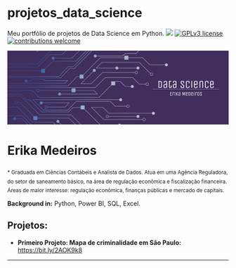 # projetos_data_science
Meu portfólio de projetos de Data Science em Python.
[![](https://img.shields.io/badge/python-3.7+-blue.svg)](https://www.python.org/downloads/release/python-365/) [![GPLv3 license](https://img.shields.io/badge/License-GPLv3-blue.svg)](http://perso.crans.org/besson/LICENSE.html) [![contributions welcome](https://img.shields.io/badge/contributions-welcome-brightgreen.svg?style=flat)](https://github.com/carlosfab/data_science/issues)

<p align="center">
  <img src="Data_Science_Erika_Header.png" >
</p>

# Erika Medeiros
<sub>* Graduada em Ciências Contábeis e Analista de Dados. Atua em uma Agência Reguladora, do setor de saneamento básico, na área de regulação econômica e fiscalização financeira. Áreas de maior interesse: regulação econômica, finanças públicas e mercado de capitais.</sub>



**Background in:** Python, Power BI, SQL, Excel.


## Projetos:

* **Primeiro Projeto: Mapa de criminalidade em São Paulo:** https://bit.ly/2AOK9k8
---
